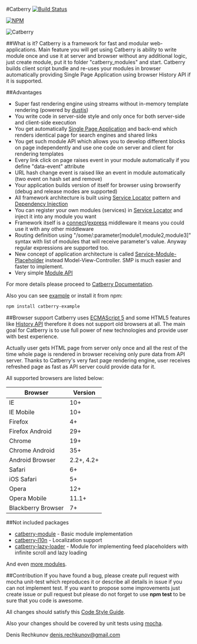 #Catberry [![Build Status](https://travis-ci.org/pragmadash/catberry.png?branch=master)](https://travis-ci.org/pragmadash/catberry)

[![NPM](https://nodei.co/npm/catberry.png)](https://nodei.co/npm/catberry/)

![Catberry](https://raw.githubusercontent.com/pragmadash/catberry/master/docs/images/logo.png)

##What is it?
Catberry is a framework for fast and modular web-applications. Main feature you will get using Catberry is ability to write module once and use it at server and browser without any additional logic, just create module, put it to folder "catberry_modules" and start. Catberry builds client script bundle and re-uses your modules in browser automatically providing Single Page Application using browser History API if it is supported.

##Advantages
* Super fast rendering engine using streams without in-memory template rendering (powered by [dustjs](https://github.com/linkedin/dustjs))
* You write code in server-side style and only once for both server-side and client-side execution
* You get automatically [Single Page Application](http://en.wikipedia.org/wiki/Single_Page_Application) and back-end which renders identical page for search engines and shared links
* You get such module API which allows you to develop different blocks on page independently and use one code on server and client for rendering templates
* Every link click on page raises event in your module automatically if you define "data-event" attribute
* URL hash change event is raised like an event in module automatically (two event on hash set and remove)
* Your application builds version of itself for browser using browserify (debug and release modes are supported)
* All framework architecture is built using [Service Locator](http://en.wikipedia.org/wiki/Service_locator_pattern) pattern and [Dependency Injection](http://en.wikipedia.org/wiki/Dependency_injection)
* You can register your own modules (services) in [Service Locator](http://en.wikipedia.org/wiki/Service_locator_pattern) and inject it into any module you want
* Framework itself is a [connect](https://github.com/senchalabs/connect)/[express](https://github.com/visionmedia/express) middleware it means you could use it with any other middleware
* Routing definition using "/some/:parameter[module1,module2,module3]" syntax with list of modules that will receive parameter's value. Anyway regular expressions are supported too.
* New concept of application architecture is called [Service-Module-Placeholder](https://github.com/pragmadash/catberry/blob/master/docs/smp.md) instead Model-View-Controller. SMP is much easier and faster to implement.
* Very simple [Module API](https://github.com/pragmadash/catberry/blob/master/docs/modules.md)

For more details please proceed to [Catberry Documentation](https://github.com/pragmadash/catberry/blob/master/docs/index.md).

Also you can see [example](https://github.com/pragmadash/catberry/tree/master/example) or install it from npm:

```bash
npm install catberry-example
```

##Browser support
Catberry uses [ECMAScript 5](http://www.ecma-international.org/ecma-262/5.1/) and some HTML5 features 
like [History API](https://developer.mozilla.org/en-US/docs/Web/Guide/API/DOM/Manipulating_the_browser_history)
therefore it does not support old browsers at all.
The main goal for Catberry is to use full power of new technologies and provide user with best experience.

Actually user gets HTML page from server only once and all the rest of the time whole page is rendered in browser receiving only pure data from API server.
Thanks to Catberry's very fast page rendering engine, user receives refreshed page as fast as API server could provide data for it.

All supported browsers are listed below:

| Browser			| Version		|
|-------------------|---------------|
| IE				| 10+			|
| IE Mobile			| 10+			|
| Firefox 			| 4+			|
| Firefox Android	| 29+			|
| Chrome			| 19+			|
| Chrome Android	| 35+			|
| Android Browser	| 2.2+, 4.2+	|
| Safari			| 6+			|
| iOS Safari		| 5+			|
| Opera				| 12+			|
| Opera Mobile		| 11.1+			|
| Blackberry Browser| 7+			|

##Not included packages
* [catberry-module](https://www.npmjs.org/package/catberry-module) - Basic module implementation
* [catberry-l10n](https://www.npmjs.org/package/catberry-l10n) - Localization support
* [catberry-lazy-loader](https://www.npmjs.org/package/catberry-lazy-loader) - Module for implementing feed placeholders with infinite scroll and lazy loading

And even [more modules](https://www.npmjs.org/search?q=catberry).

##Contribution
If you have found a bug, please create pull request with mocha unit-test which reproduces it or describe all details in issue if you can not implement test.
If you want to propose some improvements just create issue or pull request but please do not forget to use **npm test** to be sure that you code is awesome.

All changes should satisfy this [Code Style Guide](https://github.com/pragmadash/catberry/blob/master/docs/code-style.md).

Also your changes should be covered by unit tests using [mocha](https://www.npmjs.org/package/mocha).

Denis Rechkunov <denis.rechkunov@gmail.com>
